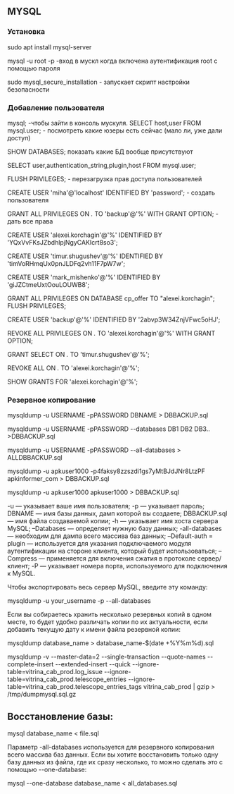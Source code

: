 ## MYSQL

### Установка

sudo apt install mysql-server

mysql -u root -p -вход в мускл когда включена аутентификация root с помощью пароля

sudo mysql_secure_installation - запускает скрипт настройки безопасности

### Добавление пользователя 

mysql; -чтобы зайти в консоль мускуля.
SELECT host,user FROM mysql.user;  - посмотреть какие юзеры есть сейчас (мало ли, уже дали доступ)

SHOW DATABASES;  показать какие БД вообще присутствуют 

SELECT user,authentication_string,plugin,host FROM mysql.user;

FLUSH PRIVILEGES; - перезагрузка прав доступа пользователей

CREATE USER 'miha'@'localhost' IDENTIFIED BY 'password'; - создать пользователя
 
GRANT ALL PRIVILEGES ON *.* TO 'backup'@'%' WITH GRANT OPTION; - дать все права

CREATE USER 'alexei.korchagin'@'%' IDENTIFIED BY 'YQxVvFKsJZbdhlpjNgyCAKIcrt8so3';

CREATE USER 'timur.shugushev'@'%' IDENTIFIED BY 'timVoRHmqUx0pnJLDFq2vh11F7pW7w';

CREATE USER 'mark_mishenko'@'%' IDENTIFIED BY 'giJZCtmeUxtOouLOUWB8';

GRANT ALL PRIVILEGES  ON DATABASE cp_offer TO "alexei.korchagin"; FLUSH PRIVILEGES; 

CREATE USER 'backup'@'%' IDENTIFIED BY '2abvp3W34ZnjVFwc5oHJ';

REVOKE ALL PRIVILEGES ON *.* TO 'alexei.korchagin'@'%' WITH GRANT OPTION;

GRANT SELECT ON *.* TO 'timur.shugushev'@'%';

REVOKE ALL ON *.* TO 'alexei.korchagin'@'%';

SHOW GRANTS FOR 'alexei.korchagin'@'%';

### Резервное копирование 

mysqldump -u USERNAME -pPASSWORD DBNAME > DBBACKUP.sql

mysqldump -u USERNAME -pPASSWORD --databases DB1 DB2 DB3.. >DBBACKUP.sql

mysqldump -u USERNAME -pPASSWORD --all-databases > ALLDBBACKUP.sql

mysqldump -u apkuser1000 -p4faksy8zzszdi1gs7yMtBJdJNr8LtzPF  apkinformer_com > DBBACKUP.sql

mysqldump -u apkuser1000  apkuser1000 > DBBACKUP.sql

-u — указывает ваше имя пользователя;
-p — указывает пароль;
DBNAME — имя базы данных, дамп которой вы создаете;
DBBACKUP.sql — имя файла создаваемой копии;
-h — указывает имя хоста сервера MySQL;
–Databases — определяет нужную базу данных;
-all-databases — необходим для дампа всего массива баз данных;
–Default-auth = plugin — используется для указания подключаемого модуля аутентификации на стороне клиента, который будет использоваться;
–Compress — применяется для включения сжатия в протоколе сервер/клиент;
-P — указывает номера порта, используемого для подключения к MySQL.

Чтобы экспортировать весь сервер MySQL, введите эту команду:

mysqldump -u your_username -p --all-databases

Если вы собираетесь хранить несколько резервных копий в одном месте, то будет удобно различать копии по их актуальности, если добавить текущую дату к имени файла резервной копии:

mysqldump database_name > database_name-$(date +%Y%m%d).sql


mysqldump -v --master-data=2 --single-transaction --quote-names --complete-insert --extended-insert --quick --ignore-table=vitrina_cab_prod.log_issue --ignore-table=vitrina_cab_prod.telescope_entries --ignore-table=vitrina_cab_prod.telescope_entries_tags vitrina_cab_prod | gzip > /tmp/dumpmysql.sql.gz


## Восстановление базы:

mysql  database_name < file.sql

Параметр -all-databases используется для резервного копирования всего массива баз данных. Если вы хотите восстановить только одну базу данных из файла, где их сразу несколько, то можно сделать это с помощью --one-database:

mysql --one-database database_name < all_databases.sql
